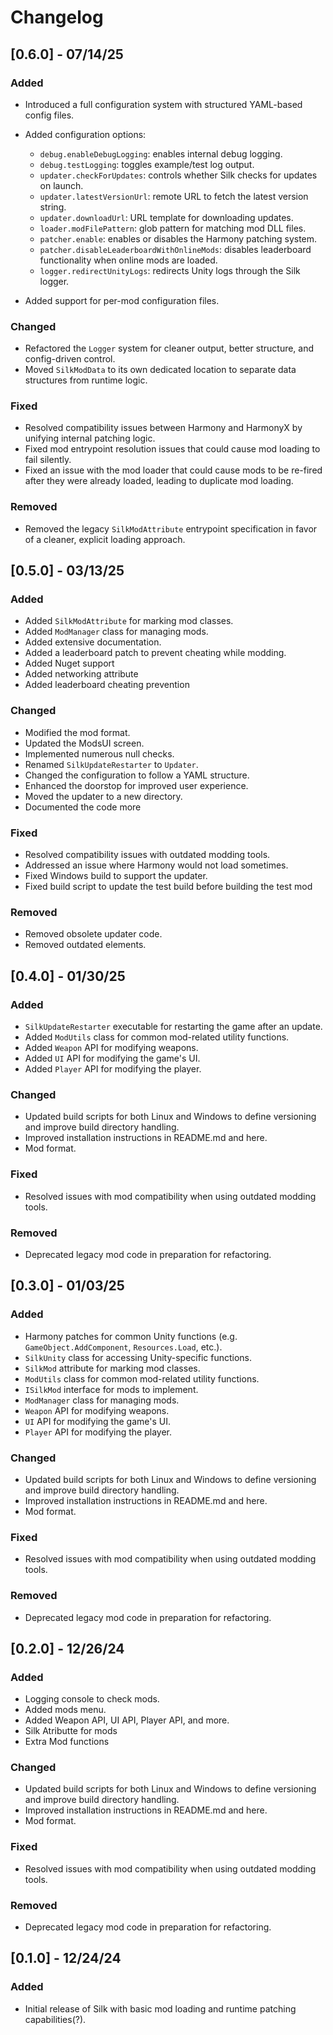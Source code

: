 # Changelog

## [0.6.0] - 07/14/25

### Added

- Introduced a full configuration system with structured YAML-based config files.
- Added configuration options:

  - `debug.enableDebugLogging`: enables internal debug logging.
  - `debug.testLogging`: toggles example/test log output.
  - `updater.checkForUpdates`: controls whether Silk checks for updates on launch.
  - `updater.latestVersionUrl`: remote URL to fetch the latest version string.
  - `updater.downloadUrl`: URL template for downloading updates.
  - `loader.modFilePattern`: glob pattern for matching mod DLL files.
  - `patcher.enable`: enables or disables the Harmony patching system.
  - `patcher.disableLeaderboardWithOnlineMods`: disables leaderboard functionality when online mods are loaded.
  - `logger.redirectUnityLogs`: redirects Unity logs through the Silk logger.

* Added support for per-mod configuration files.

### Changed

- Refactored the `Logger` system for cleaner output, better structure, and config-driven control.
- Moved `SilkModData` to its own dedicated location to separate data structures from runtime logic.

### Fixed

- Resolved compatibility issues between Harmony and HarmonyX by unifying internal patching logic.
- Fixed mod entrypoint resolution issues that could cause mod loading to fail silently.
- Fixed an issue with the mod loader that could cause mods to be re-fired after they were already loaded, leading to duplicate mod loading.

### Removed

- Removed the legacy `SilkModAttribute` entrypoint specification in favor of a cleaner, explicit loading approach.

## [0.5.0] - 03/13/25

### Added

- Added `SilkModAttribute` for marking mod classes.
- Added `ModManager` class for managing mods.
- Added extensive documentation.
- Added a leaderboard patch to prevent cheating while modding.
- Added Nuget support
- Added networking attribute
- Added leaderboard cheating prevention

### Changed

- Modified the mod format.
- Updated the ModsUI screen.
- Implemented numerous null checks.
- Renamed `SilkUpdateRestarter` to `Updater`.
- Changed the configuration to follow a YAML structure.
- Enhanced the doorstop for improved user experience.
- Moved the updater to a new directory.
- Documented the code more

### Fixed

- Resolved compatibility issues with outdated modding tools.
- Addressed an issue where Harmony would not load sometimes.
- Fixed Windows build to support the updater.
- Fixed build script to update the test build before building the test mod

### Removed

- Removed obsolete updater code.
- Removed outdated elements.

## [0.4.0] - 01/30/25

### Added

- `SilkUpdateRestarter` executable for restarting the game after an update.
- Added `ModUtils` class for common mod-related utility functions.
- Added `Weapon` API for modifying weapons.
- Added `UI` API for modifying the game's UI.
- Added `Player` API for modifying the player.

### Changed

- Updated build scripts for both Linux and Windows to define versioning and improve build directory handling.
- Improved installation instructions in README.md and here.
- Mod format.

### Fixed

- Resolved issues with mod compatibility when using outdated modding tools.

### Removed

- Deprecated legacy mod code in preparation for refactoring.

## [0.3.0] - 01/03/25

### Added

- Harmony patches for common Unity functions (e.g. `GameObject.AddComponent`, `Resources.Load`, etc.).
- `SilkUnity` class for accessing Unity-specific functions.
- `SilkMod` attribute for marking mod classes.
- `ModUtils` class for common mod-related utility functions.
- `ISilkMod` interface for mods to implement.
- `ModManager` class for managing mods.
- `Weapon` API for modifying weapons.
- `UI` API for modifying the game's UI.
- `Player` API for modifying the player.

### Changed

- Updated build scripts for both Linux and Windows to define versioning and improve build directory handling.
- Improved installation instructions in README.md and here.
- Mod format.

### Fixed

- Resolved issues with mod compatibility when using outdated modding tools.

### Removed

- Deprecated legacy mod code in preparation for refactoring.

## [0.2.0] - 12/26/24

### Added

- Logging console to check mods.
- Added mods menu.
- Added Weapon API, UI API, Player API, and more.
- Silk Atributte for mods
- Extra Mod functions

### Changed

- Updated build scripts for both Linux and Windows to define versioning and improve build directory handling.
- Improved installation instructions in README.md and here.
- Mod format.

### Fixed

- Resolved issues with mod compatibility when using outdated modding tools.

### Removed

- Deprecated legacy mod code in preparation for refactoring.

## [0.1.0] - 12/24/24

### Added

- Initial release of Silk with basic mod loading and runtime patching capabilities(?).
